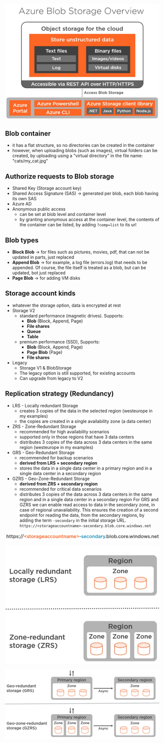 ![blob-storage-overview.png ](blob-storage-overview.png)

## Blob container
- it has a flat structure, so no directories can be created in the container
- however, when uploading blobs (such as images), virtual folders can be created, by uploading using a "virtual directory"
  in the file name: "cats/my_cat.jpg"

## Authorize requests to Blob storage
- Shared Key (Storage account key)
- Shared Access Signature (SAS) -> generated per blob, each blob having its own SAS
- Azure AD
- Anonymous public access
  - can be set at blob level and container level
  - by granting anonymous access at the container level, the contents of the container can be listed,
    by adding `?comp=list` to its url

## Blob types
- **Block Blob** -> for files such as pictures, movies, pdf, that can not be updated in parts, just replaced
- **Append Blob** -> for example, a log file (errors.log) that needs to be appended. Of course, the file itself 
  is treated as a blob, but can be updated, bot just replaced
- **Page Blob** -> for adding VM disks

## Storage account kinds
- whatever the storage option, data is encrypted at rest
- Storage V2 
  - standard performance (magnetic drives). Supports:
    - **Blob** (Block, Append, Page)
    - **File shares**
    - **Queue**
    - **Table**
  - premium performance (SSD), Supports:
    - **Blob** (Block, Append, Page)
    - **Page Blob** (Page)
    - **File shares**
- Legacy
  - Storage V1 & BlobStorage
  - The legacy option is still supported, for existing accounts 
  - Can upgrade from legacy to V2

## Replication strategy (Redundancy)
- LRS - Locally redundant Storage
  - creates 3 copies of the data in the selected region (westeurope in my examples) 
  - the copies are created in a single availability zone (a data center)
- ZRS - Zone-Redundant Storage
  - recommended for high availability scenarios
  - supported only in those regions that have 3 data centers
  - distributes 3 copies of the data across 3 data centers in the same region (westeurope in my examples)
- GRS - Geo-Redundant Storage
  - recommended for backup scenarios
  - **derived from LRS + secondary region**
  - stores the data in a single data center in a primary region and in a single data center in a secondary region
- GZRS - Geo-Zone-Redundant Storage 
  - **derived from ZRS + secondary region**
  - recommended for critical data scenarios
  - distributes 3 copies of the data across 3 data centers in the same region and in a single data center in a secondary region
For GRS and GZRS we can enable read access to data in the secondary zone, in case of regional unavailability. This 
ensures the creation of a second endpoint for reading the data, from the secondary regions, by adding the
term `-secondary` in the initial storage URL. 
`https://<storageaccountname>-secondary.blob.core.windows.net`

![access_secondary_region.png](access_secondary_region.png)

![LRS_and_ZRS.png](LRS_and_ZRS.png)

![GRS_and_GZRS.png](GRS_and_GZRS.png)